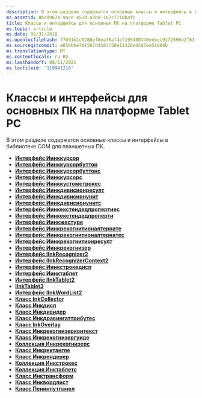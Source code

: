 ```yaml
---
description: В этом разделе содержатся основные классы и интерфейсы в библиотеке COM для планшетных ПК.
ms.assetid: 8bdd9674-9ace-457d-a3bd-167c7710bafc
title: Классы и интерфейсы для основных ПК на платформе Tablet PC
ms.topic: article
ms.date: 05/31/2018
ms.openlocfilehash: f7b91b1c0288ef8ea76af4ef195400140eebec9172596d2f631d7a239a323e98
ms.sourcegitcommit: e858bbe701567d4583c50a11326e42d7ea51804b
ms.translationtype: MT
ms.contentlocale: ru-RU
ms.lasthandoff: 08/11/2021
ms.locfileid: "119941216"
---
```

# <a name="core-tablet-pc-classes-and-interfaces"></a>Классы и интерфейсы для основных ПК на платформе Tablet PC

В этом разделе содержатся основные классы и интерфейсы в библиотеке COM для планшетных ПК.

-   [**Интерфейс Иинккурсор**](/windows/desktop/api/msinkaut/nn-msinkaut-iinkcursor)
-   [**Интерфейс Иинккурсорбуттон**](/windows/desktop/api/msinkaut/nn-msinkaut-iinkcursorbutton)
-   [**Интерфейс Иинккурсорбуттонс**](/windows/desktop/api/msinkaut/nn-msinkaut-iinkcursorbuttons)
-   [**Интерфейс Иинккурсорс**](/windows/desktop/api/msinkaut/nn-msinkaut-iinkcursors)
-   [**Интерфейс Иинккустомстрокес**](/windows/desktop/api/msinkaut/nn-msinkaut-iinkcustomstrokes)
-   [**Интерфейс Иинкдивисионресулт**](/windows/desktop/api/msinkaut15/nn-msinkaut15-iinkdivisionresult)
-   [**Интерфейс Иинкдивисионунит**](/windows/desktop/api/msinkaut15/nn-msinkaut15-iinkdivisionunit)
-   [**Интерфейс Иинкдивисионунитс**](/windows/desktop/api/msinkaut15/nn-msinkaut15-iinkdivisionunits)
-   [**Интерфейс Иинкекстендедпропертиес**](/windows/desktop/api/msinkaut/nn-msinkaut-iinkextendedproperties)
-   [**Интерфейс Иинкекстендедпроперти**](/windows/desktop/api/msinkaut/nn-msinkaut-iinkextendedproperty)
-   [**Интерфейс Иинкжестуре**](/windows/desktop/api/msinkaut/nn-msinkaut-iinkgesture)
-   [**Интерфейс Иинкрекогнитионалтернате**](/windows/desktop/api/msinkaut/nn-msinkaut-iinkrecognitionalternate)
-   [**Интерфейс Иинкрекогнитионалтернатес**](/windows/desktop/api/msinkaut/nn-msinkaut-iinkrecognitionalternates)
-   [**Интерфейс Иинкрекогнитионресулт**](/windows/desktop/api/msinkaut/nn-msinkaut-iinkrecognitionresult)
-   [**Интерфейс Иинкрекогнизер**](/windows/desktop/api/msinkaut/nn-msinkaut-iinkrecognizer)
-   [**Интерфейс IInkRecognizer2**](/windows/desktop/api/msinkaut/nn-msinkaut-iinkrecognizer2)
-   [**Интерфейс IInkRecognizerContext2**](/windows/desktop/api/msinkaut/nn-msinkaut-iinkrecognizercontext2)
-   [**Интерфейс Иинкстрокедисп**](/windows/desktop/api/msinkaut/nn-msinkaut-iinkstrokedisp)
-   [**Интерфейс Иинктаблет**](/windows/desktop/api/msinkaut/nn-msinkaut-iinktablet)
-   [**Интерфейс IInkTablet2**](/windows/desktop/api/msinkaut/nn-msinkaut-iinktablet2)
-   [**IInkTablet3**](/windows/win32/api/msinkaut/nn-msinkaut-iinktablet3)
-   [**Интерфейс IInkWordList2**](/windows/desktop/api/msinkaut/nn-msinkaut-iinkwordlist2)
-   [**Класс InkCollector**](inkcollector-class.md)
-   [**Класс Инкдисп**](inkdisp-class.md)
-   [**Класс Инкдивидер**](inkdivider-class.md)
-   [**Класс Инкдравингаттрибутес**](inkdrawingattributes-class.md)
-   [**Класс InkOverlay**](inkoverlay-class.md)
-   [**Класс Инкрекогнизерконтекст**](inkrecognizercontext-class.md)
-   [**Класс Инкрекогнизергуиде**](inkrecognizerguide-class.md)
-   [**Коллекция Инкрекогнизерс**](/previous-versions/windows/desktop/legacy/ms702438(v=vs.85))
-   [**Класс Инкректангле**](inkrectangle-class.md)
-   [**Класс Инкрендерер**](inkrenderer-class.md)
-   [**Коллекция Инкстрокес**](/previous-versions/windows/desktop/legacy/ms703293(v=vs.85))
-   [**Коллекция Инктаблетс**](/previous-versions/windows/desktop/legacy/ms704832(v=vs.85))
-   [**Класс Инктрансформ**](inktransform-class.md)
-   [**Класс Инквордлист**](inkwordlist-class.md)
-   [**Класс Пенинпутпанел**](peninputpanel-class.md)

 

 
